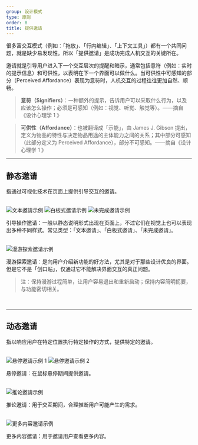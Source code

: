 ```yaml
---
group: 设计模式
type: 原则
order: 8
title: 提供邀请
---
```


很多富交互模式（例如：「拖放」、「行内编辑」、「上下文工具」）都有一个共同问题，就是缺少易发现性。所以「提供邀请」是成功完成人机交互的关键所在。

邀请就是引导用户进入下一个交互层次的提醒和暗示，通常包括意符（例如：实时的提示信息）和可供性，以表明在下一个界面可以做什么。当可供性中可感知的部分（Perceived Affordance）表现为意符时，人机交互的过程往往更加自然、顺畅。

> **意符（Signifiers）**：一种额外的提示，告诉用户可以采取什么行为，以及应该怎么操作；必须是可感知（例如：视觉、听觉、触觉等）。——摘自《设计心理学 1 》

> **可供性（Affordance）**：也被翻译成「示能」，由 James J. Gibson 提出，定义为物品的特性与决定物品用途的主体能力之间的关系；其中部分可感知（此部分定义为 Perceived Affordance），部分不可感知。——摘自《设计心理学 1 》

---

## 静态邀请

指通过可视化技术在页面上提供引导交互的邀请。

<br>

<ImagePreview>
<img class="preview-img" alt="文本邀请示例" src="https://gw.alipayobjects.com/zos/rmsportal/ZeMSbCHmvWETbssJHRvo.png">
</ImagePreview>

<ImagePreview>
<img class="preview-img" alt="白板式邀请示例" src="https://gw.alipayobjects.com/zos/rmsportal/PHxVAFKncyXDCFUJInbB.png">
</ImagePreview>

<ImagePreview>
<img class="preview-img" alt="未完成邀请示例" src="https://gw.alipayobjects.com/zos/rmsportal/ChvxJAQTwWbqzBnUBLec.png">
</ImagePreview>

引导操作邀请：一般以静态说明形式出现在页面上，不过它们在视觉上也可以表现出多种不同样式。常见类型：「文本邀请」、「白板式邀请」、「未完成邀请」。

<br>

<ImagePreview>
<img class="preview-img" alt="漫游探索邀请示例 " description="在用户首次登录时出现少量「探索点」，当用户点击「我知道了」，能快速切换到下一个探索点。" src="https://gw.alipayobjects.com/zos/rmsportal/dMrVeJJiaCLzoYfJrJKe.png">
</ImagePreview>

漫游探索邀请：是向用户介绍新功能的好方法，尤其是对于那些设计优良的界面。但是它不是「创口贴」，仅通过它不能解决界面交互的真正问题。

> 注：保持漫游过程简单，让用户容易退出和重新启动；保持内容简明扼要，与功能密切相关。

<br>

---

## 动态邀请

指以响应用户在特定位置执行特定操作的方式，提供特定的邀请。

<br>

<ImagePreview>
<img class="preview-img" alt="悬停邀请示例 1" description="鼠标「悬停」整个卡片时，可被点击部分变为蓝色的「文字链」。" src="https://gw.alipayobjects.com/zos/rmsportal/ejvYAogJXLPqoMUqyvIV.png">
</ImagePreview>

<ImagePreview>
<img class="preview-img" alt="悬停邀请示例 2" description="鼠标「悬停」时，出现「选择此模板」的按钮。" src="https://gw.alipayobjects.com/zos/rmsportal/umGVwLlIJSmxaQXcjlbh.png">
</ImagePreview>

悬停邀请：在鼠标悬停期间提供邀请。

<br>

<ImagePreview>
<img class="preview-img" alt="推论邀请示例" description="用户点击「赞」后，同时系统分析（既然用户喜欢这篇文章，那么可能对这一类文章都有兴趣）并提供开启「精打细算」的邀请。" src="https://gw.alipayobjects.com/zos/rmsportal/iuLdCuNQWCvYuTxxQUuL.png">
</ImagePreview>

推论邀请：用于交互期间，合理推断用户可能产生的需求。

<br>

<ImagePreview>
<img class="preview-img" alt="更多内容邀请示例" description="在 Modal 中会出现前后切换的箭头。" src="https://os.alipayobjects.com/rmsportal/sOqYOydwQjLHqph.png">
</ImagePreview>

更多内容邀请：用于邀请用户查看更多内容。

<br>
